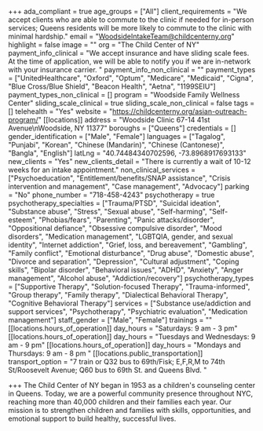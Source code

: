 +++
ada_compliant = true
age_groups = ["All"]
client_requirements = "We accept clients who are able to commute to the clinic if needed for in-person services; Queens residents will be more likely to commute to the clinic with minimal hardship."
email = "WoodsideIntakeTeam@childcenterny.org"
highlight = false
image = ""
org = "The Child Center of NY"
payment_info_clinical = "We accept insurance and have sliding scale fees. At the time of application, we will be able to notify you if we are in-network with your insurance carrier.  "
payment_info_non_clinical = ""
payment_types = ["UnitedHealthcare", "Oxford", "Optum", "Medicare", "Medicaid", "Cigna", "Blue Cross/Blue Shield", "Beacon Health", "Aetna", "1199SEIU"]
payment_types_non_clinical = []
program = "Woodside Family Wellness Center"
sliding_scale_clinical = true
sliding_scale_non_clinical = false
tags = []
telehealth = "Yes"
website = "https://childcenterny.org/asian-outreach-program/"
[[locations]]
address = "Woodside Clinic 67-14 41st Avenue\nWoodside, NY 11377"
boroughs = ["Queens"]
credentials = []
gender_identification = ["Male", "Female"]
languages = ["Tagalog", "Punjabi", "Korean", "Chinese (Mandarin)", "Chinese (Cantonese)", "Bangla", "English"]
latLng = "40.74484340702596, -73.8968917693133"
new_clients = "Yes"
new_clients_detail = "There is currently a wait of 10-12 weeks for an intake appointment."
non_clinical_services = ["Psychoeducation", "Entitlement/benefits/SNAP assistance", "Crisis intervention and management", "Case management", "Advocacy"]
parking = "No"
phone_number = "718-458-4243"
psychotherapy = true
psychotherapy_specialties = ["Trauma/PTSD", "Suicidal ideation", "Substance abuse", "Stress", "Sexual abuse", "Self-harming", "Self-esteem", "Phobias/fears", "Parenting", "Panic attacks/disorder", "Oppositional defiance", "Obsessive compulsive disorder", "Mood disorders", "Medication management", "LGBTQIA, gender, and sexual identity", "Internet addiction", "Grief, loss, and bereavement", "Gambling", "Family conflict", "Emotional disturbance", "Drug abuse", "Domestic abuse", "Divorce and separation", "Depression", "Cultural adjustment", "Coping skills", "Bipolar disorder", "Behavioral issues", "ADHD", "Anxiety", "Anger management", "Alcohol abuse", "Addiction/recovery"]
psychotherapy_types = ["Supportive Therapy", "Solution-focused Therapy", "Trauma-informed", "Group therapy", "Family therapy", "Dialectical Behavioral Therapy", "Cognitive Behavioral Therapy"]
services = ["Substance use/addiction and support services", "Psychotherapy", "Psychiatric evaluation", "Medication management"]
staff_gender = ["Male", "Female"]
trainings = ""
[[locations.hours_of_operation]]
day_hours = "Saturdays: 9 am - 3 pm"
[[locations.hours_of_operation]]
day_hours = "Tuesdays and Wednesdays: 9 am - 9 pm"
[[locations.hours_of_operation]]
day_hours = "Mondays and Thursdays: 9 am - 8 pm "
[[locations.public_transportation]]
transport_option = "7 train or Q32 bus to 69th/Fisk; E,F,R,M to 74th St/Roosevelt Avenue; Q60 bus to 69th St. and Queens Blvd.  "

+++
The Child Center of NY began in 1953 as a children's counseling center in Queens. Today, we are a powerful community presence throughout NYC, reaching more than 40,000 children and their families each year. Our mission is to strengthen children and families with skills, opportunities, and emotional support to build healthy, successful lives.
